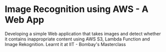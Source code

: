 # Image Recognition using AWS - A Web App
Developing a simple Web application that takes images and detect whether it contains inappropriate content using AWS S3, Lambda Function and Image Rekognition.
Learnt it at IIT - Bombay's Masterclass
